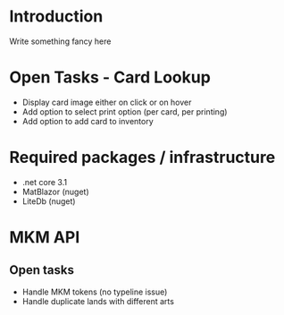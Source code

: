 # Introduction

Write something fancy here

# Open Tasks - Card Lookup

- Display card image either on click or on hover
- Add option to select print option (per card, per printing)
- Add option to add card to inventory

# Required packages / infrastructure

- .net core 3.1
- MatBlazor (nuget)
- LiteDb (nuget)

# MKM API

## Open tasks

- Handle MKM tokens (no typeline issue)
- Handle duplicate lands with different arts